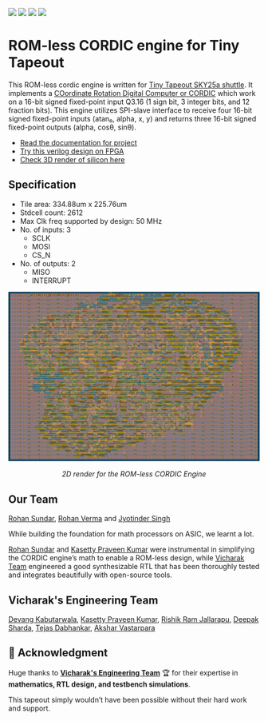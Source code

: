 ![](../../workflows/gds/badge.svg) ![](../../workflows/docs/badge.svg) ![](../../workflows/test/badge.svg) ![](../../workflows/fpga/badge.svg)

# ROM-less CORDIC engine for Tiny Tapeout
This ROM-less cordic engine is written for [Tiny Tapeout SKY25a shuttle](https://github.com/TinyTapeout/tinytapeout-sky-25a). It implements a [COordinate Rotation Digital Computer or CORDIC](https://ieeexplore.ieee.org/document/5089431) which work on a 16-bit signed fixed-point input Q3.16 (1 sign bit, 3 integer bits, and 12 fraction bits). This engine utilizes SPI-slave interface to receive four 16-bit signed fixed-point inputs (atan₀, alpha, x, y) and returns three 16-bit signed fixed-point outputs (alpha, cosθ, sinθ). 

- [Read the documentation for project](docs/info.md)
- [Try this verilog design on FPGA](https://github.com/rohanverma94/ttsky-romless-cordic-engine/tree/main/fpga)
- [Check 3D render of silicon here](https://gds-viewer.tinytapeout.com/?process=SKY130&model=https%3A%2F%2Frohanverma94.github.io%2Fttsky-romless-cordic-engine%2F%2Ftinytapeout.gds)

## Specification
- Tile area: 334.88um x 225.76um
- Stdcell count: 2612
- Max Clk freq supported by design: 50 MHz
- No. of inputs: 3 
  - SCLK
  - MOSI
  - CS_N
- No. of outputs: 2 
  - MISO
  - INTERRUPT
  
<p align="center">
  <img src="docs/_asset/die_look.png" alt="GDS of the ROM-less CORDIC Engine" width="800"/>
</p>
<p align="center"><em>2D render for the ROM-less CORDIC Engine</em></p>

## Our Team

[Rohan Sundar](https://github.com/rsundar), [Rohan Verma](https://github.com/rohanverma94/) 
and [Jyotinder Singh](https://github.com/JyotinderSingh)

While building the foundation for math processors on ASIC, we learnt a lot. 

[Rohan Sundar](https://github.com/rsundar) and [Kasetty Praveen Kumar](https://github.com/Kasetty-Praveen-Kumar) were instrumental in simplifying the CORDIC engine’s math to enable a ROM-less design, while [Vicharak Team](#Vicharak's-Engineering-Team) engineered a good synthesizable RTL that has been thoroughly tested and integrates beautifully with open-source tools.


## Vicharak's Engineering Team   
[Devang Kabutarwala](https://github.com/djkabutar),
[Kasetty Praveen Kumar](https://github.com/Kasetty-Praveen-Kumar),
[Rishik Ram Jallarapu](https://github.com/Marcvi19),
[Deepak Sharda](https://github.com/dpks2003),
[Tejas Dabhankar](https://github.com/tejdabhankar),
[Akshar Vastarpara](https://github.com/akshar001)


## 🙏 Acknowledgment

Huge thanks to [**Vicharak's Engineering Team**](https://vicharak.in) 🏆   for their expertise in **mathematics, RTL design, and testbench simulations**. 

This tapeout simply wouldn’t have been possible without their hard work and support.
